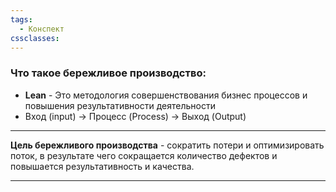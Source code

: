 ```yaml
---
tags:
  - Конспект
cssclasses:
---
```


### Что такое бережливое производство:
- **Lean** - Это методология совершенствования бизнес процессов и повышения результативности деятельности
- Вход (input) -> Процесс (Process) -> Выход (Output)

---

**Цель бережливого производства** - сократить потери и оптимизировать поток, в результате чего сокращается количество дефектов и повышается результативность и качества.

---

